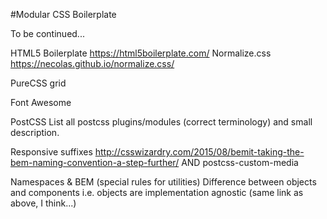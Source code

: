 #Modular CSS Boilerplate

To be continued...

HTML5 Boilerplate https://html5boilerplate.com/
Normalize.css https://necolas.github.io/normalize.css/

PureCSS grid

Font Awesome

PostCSS
List all postcss plugins/modules (correct terminology) and small description.

Responsive suffixes
http://csswizardry.com/2015/08/bemit-taking-the-bem-naming-convention-a-step-further/
AND
postcss-custom-media

Namespaces & BEM (special rules for utilities)
Difference between objects and components i.e. objects are implementation agnostic (same link as above, I think...)
